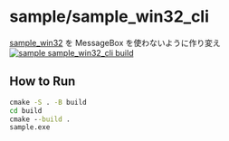 # sample/sample_win32_cli

[sample_win32](../sample_win32) を MessageBox を使わないように作り変え
[![sample sample_win32_cli build](https://github.com/steelpipe75/itron_training_hos/actions/workflows/CI-sample-sample_win32_cli.yml/badge.svg)](https://github.com/steelpipe75/itron_training_hos/actions/workflows/CI-sample-sample_win32_cli.yml)

## How to Run

```bat
cmake -S . -B build
cd build
cmake --build .
sample.exe
```